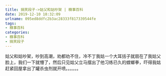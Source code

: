 ```yaml
---
title: 搞笑段子->姑父和姑吵架 | 糗事百科
date: 2019-12-10 18:32:09
urlname: 095ed8ddfc2b3ac28333f817339544fe
tags: 
- 糗事百科
categories:
- 糗事百科
- 搞笑段子
---
```

姑父和姑吵架，吵到高潮，劝都劝不住，冷不丁我姑一个大耳括子就扇在了我姑父脸上，我们一下就懵了，然后只见姑父立马摆出了他习练已久的螳螂拳，吓得我姑赶紧回屋拿出了罐杀虫剂就开喷。。。。。。


